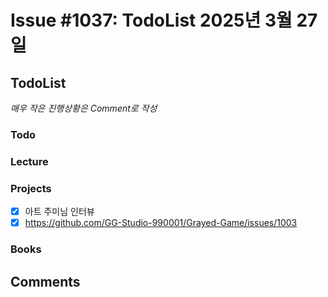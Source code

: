 # Issue #1037: TodoList 2025년 3월 27일

## TodoList

*매우 작은 진행상황은 Comment로 작성*

### Todo  

### Lecture

### Projects

- [x] 아트 주미님 인터뷰
- [x] https://github.com/GG-Studio-990001/Grayed-Game/issues/1003

### Books


## Comments

